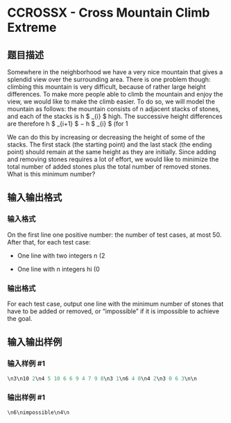 # CCROSSX - Cross Mountain Climb Extreme

## 题目描述

Somewhere in the neighborhood we have a very nice mountain that gives a splendid view over the surrounding area. There is one problem though: climbing this mountain is very difficult, because of rather large height differences. To make more people able to climb the mountain and enjoy the view, we would like to make the climb easier. To do so, we will model the mountain as follows: the mountain consists of n adjacent stacks of stones, and each of the stacks is h $ _{i} $ high. The successive height differences are therefore h $ _{i+1} $ − h $ _{i} $ (for 1

We can do this by increasing or decreasing the height of some of the stacks. The first stack (the starting point) and the last stack (the ending point) should remain at the same height as they are initially. Since adding and removing stones requires a lot of effort, we would like to minimize the total number of added stones plus the total number of removed stones. What is this minimum number?

## 输入输出格式

### 输入格式

On the first line one positive number: the number of test cases, at most 50. After that, for each test case:

- One line with two integers n (2

- One line with n integers hi (0

### 输出格式

For each test case, output one line with the minimum number of stones that have to be added or removed, or “impossible” if it is impossible to achieve the goal.

## 输入输出样例

### 输入样例 #1

```cpp
\n3\n10 2\n4 5 10 6 6 9 4 7 9 8\n3 1\n6 4 0\n4 2\n3 0 6 3\n\n
```


### 输出样例 #1

```cpp
\n6\nimpossible\n4\n
```


